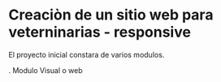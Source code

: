 # Creaciòn de un sitio web para veterninarias - responsive

El proyecto inicial constara de varios modulos.

. Modulo Visual o web
